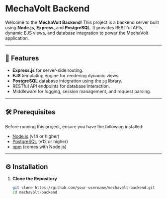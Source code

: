# MechaVolt Backend

Welcome to the **MechaVolt Backend**! This project is a backend server built using **Node.js**, **Express**, and **PostgreSQL**. It provides RESTful APIs, dynamic EJS views, and database integration to power the MechaVolt application.

---

## 🚀 Features

- **Express.js** for server-side routing.
- **EJS** templating engine for rendering dynamic views.
- **PostgreSQL** database integration using the `pg` library.
- RESTful API endpoints for database interaction.
- Middleware for logging, session management, and request parsing.

---

## 🛠️ Prerequisites

Before running this project, ensure you have the following installed:

- [Node.js](https://nodejs.org/) (v14 or higher)
- [PostgreSQL](https://www.postgresql.org/) (v12 or higher)
- [npm](https://www.npmjs.com/) (comes with Node.js)

---

## ⚙️ Installation

1. **Clone the Repository**
   ```bash
   git clone https://github.com/your-username/mechavolt-backend.git
   cd mechavolt-backend